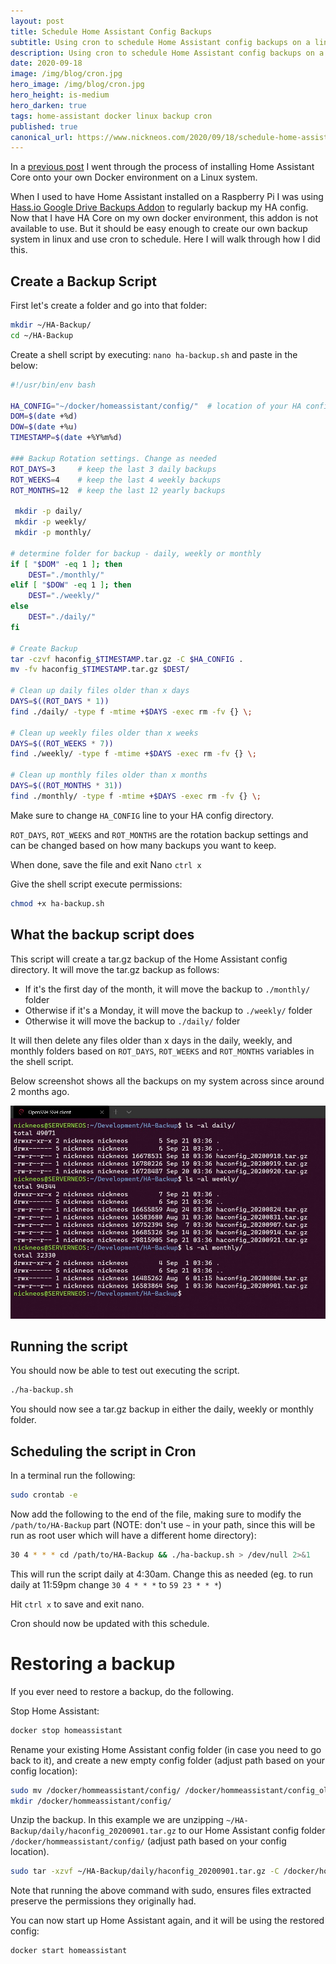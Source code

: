 ```yaml
---
layout: post
title: Schedule Home Assistant Config Backups
subtitle: Using cron to schedule Home Assistant config backups on a linux hosted system
description: Using cron to schedule Home Assistant config backups on a linux hosted system
date: 2020-09-18
image: /img/blog/cron.jpg
hero_image: /img/blog/cron.jpg
hero_height: is-medium
hero_darken: true
tags: home-assistant docker linux backup cron
published: true
canonical_url: https://www.nickneos.com/2020/09/18/schedule-home-assistant-config-backups/
---
```



In a [previous post](https://www.nickneos.com/2020/09/14/migrating-home-assistant/) I went through the process of installing Home Assistant Core onto your own Docker environment on a Linux system.

When I used to have Home Assistant installed on a Raspberry Pi I was using [Hass.io Google Drive Backups Addon](https://github.com/sabeechen/hassio-google-drive-backup) to regularly backup my HA config. Now that I have HA Core on my own docker environment, this addon is not available to use. But it should be easy enough to create our own backup system in linux and use cron to schedule. Here I will walk through how I did this.

## Create a Backup Script

First let's create a folder and go into that folder:
```bash
mkdir ~/HA-Backup/
cd ~/HA-Backup
```
Create a shell script by executing: `nano ha-backup.sh` and paste in the below:

```bash
#!/usr/bin/env bash

HA_CONFIG="~/docker/homeassistant/config/"  # location of your HA config
DOM=$(date +%d)
DOW=$(date +%u)
TIMESTAMP=$(date +%Y%m%d)

### Backup Rotation settings. Change as needed
ROT_DAYS=3     # keep the last 3 daily backups
ROT_WEEKS=4    # keep the last 4 weekly backups
ROT_MONTHS=12  # keep the last 12 yearly backups

 mkdir -p daily/
 mkdir -p weekly/
 mkdir -p monthly/

# determine folder for backup - daily, weekly or monthly
if [ "$DOM" -eq 1 ]; then
    DEST="./monthly/"
elif [ "$DOW" -eq 1 ]; then
    DEST="./weekly/"
else
    DEST="./daily/"
fi

# Create Backup
tar -czvf haconfig_$TIMESTAMP.tar.gz -C $HA_CONFIG .
mv -fv haconfig_$TIMESTAMP.tar.gz $DEST/

# Clean up daily files older than x days 
DAYS=$((ROT_DAYS * 1))
find ./daily/ -type f -mtime +$DAYS -exec rm -fv {} \;

# Clean up weekly files older than x weeks 
DAYS=$((ROT_WEEKS * 7))
find ./weekly/ -type f -mtime +$DAYS -exec rm -fv {} \;

# Clean up monthly files older than x months 
DAYS=$((ROT_MONTHS * 31))
find ./monthly/ -type f -mtime +$DAYS -exec rm -fv {} \;

```

Make sure to change `HA_CONFIG` line to your HA config directory.

`ROT_DAYS`, `ROT_WEEKS` and `ROT_MONTHS` are the rotation backup settings and can be changed based on how many backups you want to keep.

When done, save the file and exit Nano `ctrl x`

Give the shell script execute permissions:
```bash
chmod +x ha-backup.sh
```

## What the backup script does

This script will create a tar.gz backup of the Home Assistant config directory. It will move the tar.gz backup as follows:

* If it's the first day of the month, it will move the backup to `./monthly/` folder
* Otherwise if it's a Monday, it will move the backup to `./weekly/` folder
* Otherwise it will move the backup to `./daily/` folder

It will then delete any files older than x days in the daily, weekly, and monthly folders based on `ROT_DAYS`, `ROT_WEEKS` and `ROT_MONTHS` variables in the shell script.

Below screenshot shows all the backups on my system across since around 2 months ago. 

![Backups](/img/blog/ha-backup-files.jpg)

## Running the script

You should now be able to test out executing the script.

```bash
./ha-backup.sh
```

You should now see a tar.gz backup in either the daily, weekly or monthly folder.

## Scheduling the script in Cron

In a terminal run the following:

```bash
sudo crontab -e
```

Now add the following to the end of the file, making sure to modify the `/path/to/HA-Backup` part (NOTE: don't use `~` in your path, since this will be run as root user which will have a different home directory):

```bash
30 4 * * * cd /path/to/HA-Backup && ./ha-backup.sh > /dev/null 2>&1
```

This will run the script daily at 4:30am. Change this as needed (eg. to run daily at 11:59pm change `30 4 * * *` to `59 23 * * *`)

Hit `ctrl x` to save and exit nano.

Cron should now be updated with this schedule.

# Restoring a backup

If you ever need to restore a backup, do the following.

Stop Home Assistant:
```bash
docker stop homeassistant
```

Rename your existing Home Assistant config folder (in case you need to go back to it), and create a new empty config folder (adjust path based on your config location):
```bash
sudo mv /docker/hommeassistant/config/ /docker/hommeassistant/config_old/ 
mkdir /docker/hommeassistant/config/
```

Unzip the backup. In this example we are unzipping `~/HA-Backup/daily/haconfig_20200901.tar.gz` to our Home Assistant config folder `/docker/hommeassistant/config/` (adjust path based on your config location).

```bash
sudo tar -xzvf ~/HA-Backup/daily/haconfig_20200901.tar.gz -C /docker/hommeassistant/config/
```

Note that running the above command with sudo, ensures files extracted preserve the permissions they originally had.

You can now start up Home Assistant again, and it will be using the restored config:
```bash
docker start homeassistant
```

